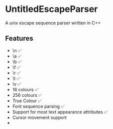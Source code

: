 # UntitledEscapeParser
A unix escape sequence parser written in C++
## Features
- \n ✅
- \a ✅
- \b ✅
- \f ✅
- \r ✅
- \t ✅
- \v ✅
- 16 colours ✅
- 256 colours ✅
- True Colour ✅
- Font sequence parsing ✅
- Support for most text appearance attributes ✅
- Cursor movement support 
- 
